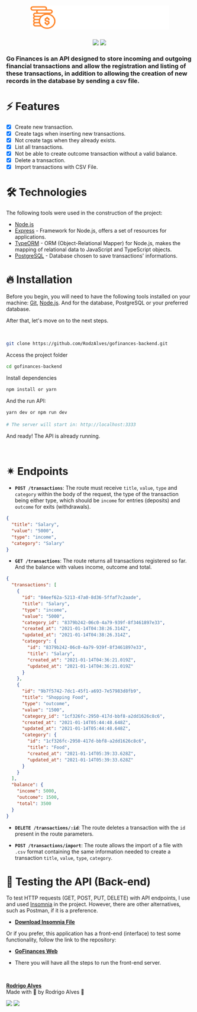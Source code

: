 <h1 align="center">
  <img src="./.github/logo.svg" />
</h1>

<h4 align = "center">
<img src = "https://img.shields.io/static/v1?label=&message=NODEJS&color=fff&style=for-the-badge&logo=node.js" />
<img src = "https://img.shields.io/static/v1?label=&message=API&color=339933&style=for-the-badge&logo=json" />

</h4>

### Go Finances is an API designed to store incoming and outgoing financial transactions and allow the registration and listing of these transactions, in addition to allowing the creation of new records in the database by sending a csv file.

# <b> ⚡ Features </b>

- [x] Create new transaction.
- [x] Create tags when inserting new transactions.
- [x] Not create tags when they already exists.
- [x] List all transactions.
- [x] Not be able to create outcome transaction without a valid balance.
- [x] Delete a transaction.
- [x] Import transactions with CSV File.

# 🛠 <b> Technologies </b>

The following tools were used in the construction of the project:

- [Node.js](https://nodejs.org/en/)
- [Express](https://expressjs.com/) - Framework for Node.js, offers a set of resources for applications.
- [TypeORM](https://typeorm.io/) - ORM (Object-Relational Mapper) for Node.js, makes the mapping of relational data to JavaScript and TypeScript objects.
- [PostgreSQL](https://www.postgresql.org/) - Database chosen to save transactions' informations.
  <br>

# <b> 🔥 Installation </b>

Before you begin, you will need to have the following tools installed on your machine:
[Git](https://git-scm.com), [Node.js](https://nodejs.org/en/). And for the database, PostgreSQL or your preferred database.

After that, let's move on to the next steps.

<br>

```bash
git clone https://github.com/RodzAlves/gofinances-backend.git
```

Access the project folder

```bash
cd gofinances-backend
```

Install dependencies

```bash
npm install or yarn
```

And the run API:

```bash
yarn dev or npm run dev

# The server will start in: http://localhost:3333
```

And ready! The API is already running.

<br>

# <b> ✴ Endpoints </b>

- **`POST /transactions`**:
  The route must receive `title`, `value`, `type` and `category` within the body of the request, the type of the transaction being either type, which should be `income` for entries (deposits) and `outcome` for exits (withdrawals).

```json
{
  "title": "Salary",
  "value": "5000",
  "type": "income",
  "category": "Salary"
}
```

- **`GET /transactions`**: The route returns all transactions registered so far. And the balance with values income, outcome and total.

```json
{
  "transactions": [
    {
      "id": "84eef62a-5213-47a0-8d36-5ffaf7c2aade",
      "title": "Salary",
      "type": "income",
      "value": "5000",
      "category_id": "8379b242-06c0-4a79-939f-8f3461897e33",
      "created_at": "2021-01-14T04:38:26.314Z",
      "updated_at": "2021-01-14T04:38:26.314Z",
      "category": {
        "id": "8379b242-06c0-4a79-939f-8f3461897e33",
        "title": "Salary",
        "created_at": "2021-01-14T04:36:21.019Z",
        "updated_at": "2021-01-14T04:36:21.019Z"
      }
    },
    {
      "id": "9b7f5742-7dc1-45f1-a693-7e57983d8fb9",
      "title": "Shopping Food",
      "type": "outcome",
      "value": "1500",
      "category_id": "1cf326fc-2950-417d-bbf8-a2dd1626c8c6",
      "created_at": "2021-01-14T05:44:48.648Z",
      "updated_at": "2021-01-14T05:44:48.648Z",
      "category": {
        "id": "1cf326fc-2950-417d-bbf8-a2dd1626c8c6",
        "title": "Food",
        "created_at": "2021-01-14T05:39:33.628Z",
        "updated_at": "2021-01-14T05:39:33.628Z"
      }
    }
  ],
  "balance": {
    "income": 5000,
    "outcome": 1500,
    "total": 3500
  }
}
```

- **`DELETE /transactions/:id`**: The route deletes a transaction with the `id` present in the route parameters.

* **`POST /transactions/import`**: The route allows the import of a file with `.csv` format containing the same information needed to create a transaction `title`, `value`, `type`, `category`.

# <b> 🚀 Testing the API (Back-end) </b>

To test HTTP requests (GET, POST, PUT, DELETE) with API endpoints, I use and used [Insomnia](https://insomnia.rest/) in the project. However, there are other alternatives, such as Postman, if it is a preference.

- [<b> Download Insomnia File</b>](https://gofile.io/d/FT3o0A)

Or if you prefer, this application has a front-end (interface) to test some functionality, follow the link to the repository:

- [<b>GoFinances Web</b>](https://github.com/RodzAlves/gofinances-web)

- There you will have all the steps to run the front-end server.

<br>

[<b>Rodrigo Alves</b>](https://github.com/RodzAlves)
<br>
Made with 💜 by Rodrigo Alves 👋 <br>
<a href="https://www.linkedin.com/in/rodrigo-alves-dev/" alt="LinkedIn" target="blank">

   <p align="left" >
  <a href="mailto:rodrigoalvesbrasileiro@gmail.com" alt="Gmail">
  <img src="https://img.shields.io/badge/-GMAIL-red?style=for-the-badge&logo=Gmail&logoColor=white&link=mailto:rodrigoalvesbrasileiro@gmail.com"/></a>

  <a href="https://www.linkedin.com/in/rodrigo-alves-dev/" alt="Linkedin">
  <img src="https://img.shields.io/badge/-Linkedin-0e76a8?style=for-the-badge&logo=Linkedin&logoColor=white&link=https://www.linkedin.com/in/iuricode" /></a>

</p>
  </a>
